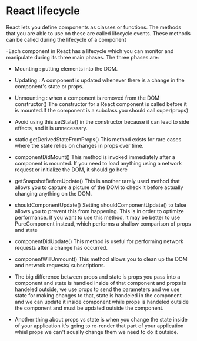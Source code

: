 # React lifecycle
React lets you define components as classes or functions. The methods that you are able to use on these are called lifecycle events. These methods can be called during the lifecycle of a component

-Each component in React has a lifecycle which you can monitor and manipulate during its three main phases.
The three phases are: 
  - Mounting : putting elements into the DOM.
  - Updating : A component is updated whenever there is a change in the component's state or props.
  - Unmounting : when a component is removed from the DOM 
  constructor()
The constructor for a React component is called before it is mounted.If the component is a subclass you should call super(props)
- Avoid using this.setState() in the constructor because it can lead to side effects, and it is unnecessary.
- static getDerivedStateFromProps()
This method exists for rare cases where the state relies on changes in props over time.
- componentDidMount()
This method is invoked immediately after a component is mounted. If you need to load anything using a network request or initialize the DOM, it should go here
- getSnapshotBeforeUpdate()
This is another rarely used method that allows you to capture a picture of the DOM to check it before actually changing anything on the DOM.
- shouldComponentUpdate()
Setting shouldComponentUpdate() to false allows you to prevent this from happening. This is in order to optimize performance. If you want to use this method, it may be better to use PureComponent instead, which performs a shallow comparison of props and state
- componentDidUpdate()
This method is useful for performing network requests after a change has occurred.
- componentWillUnmount()
This method allows you to clean up the DOM and netwrok requests/ subscriptions.

- The big difference between props and state is props you pass into a component and state is handled inside of that component and props is handeled outside, we use props to send the parameters and we use state for making changes to that, state is handeled in the component and we can update it inside component while props is handeled outside the component and must be updated outside the component.
- Another thing about props vs state is when you change the state inside of your application it's going to re-render that part of your application whiel props we can't acually change them we need to do it outside.

